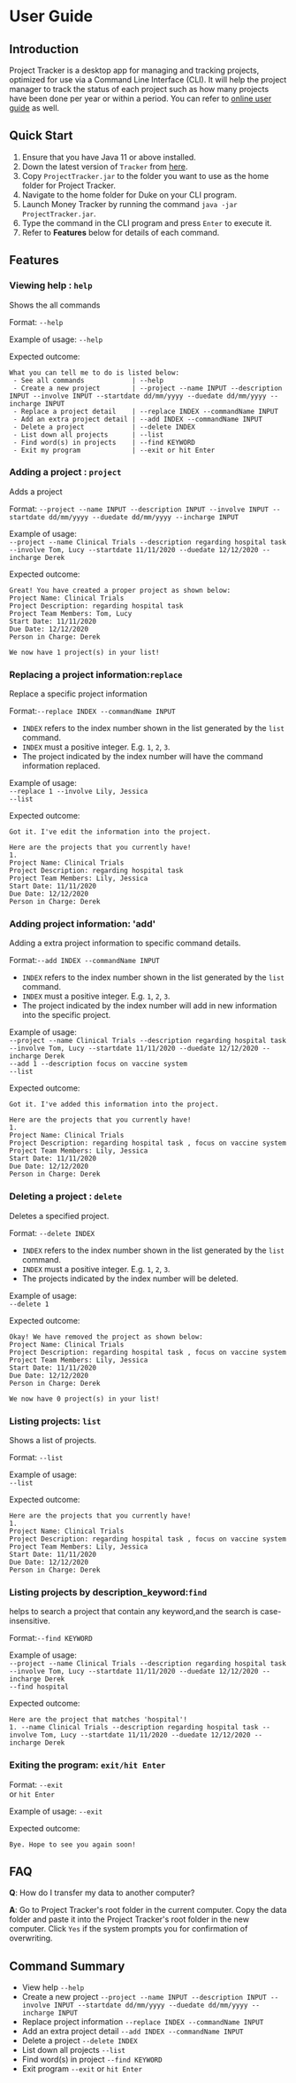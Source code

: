 # User Guide

## Introduction

Project Tracker is a desktop app for managing and tracking projects,  optimized for use via a Command Line Interface (CLI). It will help the project manager to track the status of each project such as how many projects have been done per year or within a period.
You can refer to [online user guide](https://ay2021s1-tic4001-1.github.io/tp/UserGuide.html) as well.

## Quick Start

1. Ensure that you have Java 11 or above installed.
1. Down the latest version of `Tracker` from [here](https://github.com/AY2021S1-TIC4001-1/tp).
1. Copy `ProjectTracker.jar` to the folder you want to use as the home folder for Project Tracker.
1. Navigate to the home folder for Duke on your CLI program.
1. Launch Money Tracker by running the command `java -jar ProjectTracker.jar`.
1. Type the command in the CLI program and press `Enter` to execute it.
1. Refer to **Features** below for details of each command.

## Features 

### Viewing help : `help`
Shows the all commands 

Format: `--help`

Example of usage: `--help`

Expected outcome: 
```
What you can tell me to do is listed below:
 - See all commands            | --help
 - Create a new project        | --project --name INPUT --description INPUT --involve INPUT --startdate dd/mm/yyyy --duedate dd/mm/yyyy --incharge INPUT
 - Replace a project detail    | --replace INDEX --commandName INPUT
 - Add an extra project detail | --add INDEX --commandName INPUT
 - Delete a project            | --delete INDEX
 - List down all projects      | --list
 - Find word(s) in projects    | --find KEYWORD
 - Exit my program             | --exit or hit Enter
```
### Adding a project : `project`
Adds a project

Format:
`--project --name INPUT --description INPUT --involve INPUT --startdate dd/mm/yyyy --duedate dd/mm/yyyy --incharge INPUT`

Example of usage:
<br/> `--project --name Clinical Trials --description regarding hospital task --involve Tom, Lucy --startdate 11/11/2020 --duedate 12/12/2020 --incharge Derek`

Expected outcome:
```
Great! You have created a proper project as shown below:
Project Name: Clinical Trials 
Project Description: regarding hospital task 
Project Team Members: Tom, Lucy 
Start Date: 11/11/2020 
Due Date: 12/12/2020 
Person in Charge: Derek

We now have 1 project(s) in your list!
```
### Replacing a project information:`replace`
Replace a specific project information

Format:`--replace INDEX --commandName INPUT`
- `INDEX` refers to the index number shown in the list generated by the `list` command.
- `INDEX` must a positive integer. E.g. `1`, `2`, `3`.
- The project indicated by the index number will have the command information replaced.

Example of usage:
<br/> `--replace 1 --involve Lily, Jessica `
<br/>`--list`

Expected outcome:
```
Got it. I've edit the information into the project. 

Here are the projects that you currently have!
1.
Project Name: Clinical Trials 
Project Description: regarding hospital task 
Project Team Members: Lily, Jessica 
Start Date: 11/11/2020 
Due Date: 12/12/2020 
Person in Charge: Derek
```

### Adding project information: 'add'
Adding a extra project information to specific command details.

Format:`--add INDEX --commandName INPUT`
- `INDEX` refers to the index number shown in the list generated by the `list` command.
- `INDEX` must a positive integer. E.g. `1`, `2`, `3`.
- The project indicated by the index number will add in new information into the specific project.

Example of usage:
<br/>`--project --name Clinical Trials --description regarding hospital task --involve Tom, Lucy --startdate 11/11/2020 --duedate 12/12/2020 --incharge Derek`
<br/> `--add 1 --description focus on vaccine system`
<br/>`--list`

Expected outcome:
```
Got it. I've added this information into the project. 

Here are the projects that you currently have!
1.
Project Name: Clinical Trials 
Project Description: regarding hospital task , focus on vaccine system 
Project Team Members: Lily, Jessica 
Start Date: 11/11/2020 
Due Date: 12/12/2020 
Person in Charge: Derek
```

### Deleting a project : `delete`
Deletes a specified project.

Format: `--delete INDEX`
- `INDEX` refers to the index number shown in the list generated by the `list` command.
- `INDEX` must a positive integer. E.g. `1`, `2`, `3`.
- The projects indicated by the index number will be deleted.

Example of usage: 
<br/>`--delete 1`

Expected outcome:
```
Okay! We have removed the project as shown below:
Project Name: Clinical Trials 
Project Description: regarding hospital task , focus on vaccine system 
Project Team Members: Lily, Jessica 
Start Date: 11/11/2020 
Due Date: 12/12/2020 
Person in Charge: Derek

We now have 0 project(s) in your list!
```

### Listing projects: `list`
Shows a list of projects.

Format: `--list`

Example of usage: 
<br/> `--list`

Expected outcome:
```
Here are the projects that you currently have!
1.
Project Name: Clinical Trials 
Project Description: regarding hospital task , focus on vaccine system 
Project Team Members: Lily, Jessica 
Start Date: 11/11/2020 
Due Date: 12/12/2020 
Person in Charge: Derek
```
### Listing projects by description_keyword:`find` 
helps to search a project that contain any keyword,and the search is case-insensitive.

Format:`--find KEYWORD`

Example of usage: 
<br/> `--project --name Clinical Trials --description regarding hospital task --involve Tom, Lucy --startdate 11/11/2020 --duedate 12/12/2020 --incharge Derek`
<br/> `--find hospital`

Expected outcome:
```
Here are the project that matches 'hospital'!
1. --name Clinical Trials --description regarding hospital task --involve Tom, Lucy --startdate 11/11/2020 --duedate 12/12/2020 --incharge Derek
```
### Exiting the program: `exit/hit Enter`

Format: `--exit`<br>
or `hit Enter`<br>

Example of usage: `--exit`

Expected outcome:
```
Bye. Hope to see you again soon!
```

## FAQ

**Q**: How do I transfer my data to another computer? 

**A**: Go to Project Tracker's root folder in the current computer.
       Copy the data folder and paste it into the Project Tracker's root folder in the new computer.
       Click `Yes` if the system prompts you for confirmation of overwriting.

## Command Summary

* View help `--help`
* Create a new project `--project --name INPUT --description INPUT --involve INPUT --startdate dd/mm/yyyy --duedate dd/mm/yyyy --incharge INPUT`
* Replace project information `--replace INDEX --commandName INPUT`
* Add an extra project detail `--add INDEX --commandName INPUT`
* Delete a project  `--delete INDEX`
* List down all projects `--list`
* Find word(s) in project `--find KEYWORD`
* Exit program `--exit` or `hit Enter`
